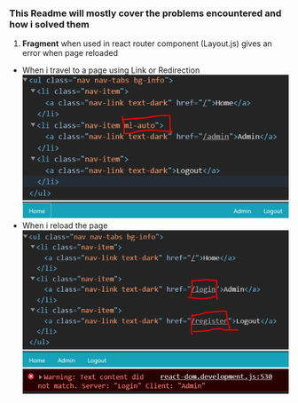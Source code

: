 ### This Readme will mostly cover the problems encountered and how i solved them

1. **Fragment** when used in react router component (Layout.js) gives an error when page reloaded

- When i travel to a page using Link or Redirection
  ![Correct_Image](./images/diff1.PNG)
  ![Navbar_Image_Before_Reloading](./images/diff1.1.PNG)
- When i reload the page
  ![HTML gets mixed](./images/diff2.PNG)
  ![Correct_Image](./images/diff2.1.PNG)
  ![Correct_Image](./images/error.PNG)
